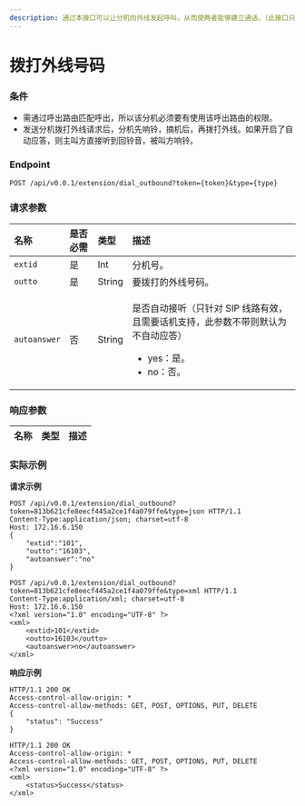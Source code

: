 ```yaml
---
description: 通过本接口可以让分机向外线发起呼叫，从而使两者能够建立通话。（此接口只适用呼叫外线电话）。
---
```


# 拨打外线号码



### 条件

* 需通过呼出路由匹配呼出，所以该分机必须要有使用该呼出路由的权限。
* 发送分机拨打外线请求后，分机先响铃，摘机后，再拨打外线。如果开启了自动应答，则主叫方直接听到回铃音，被叫方响铃。

### Endpoint

```text
POST /api/v0.0.1/extension/dial_outbound?token={token}&type={type}
```

### 请求参数

<table>
  <thead>
    <tr>
      <th style="text-align:left">&#x540D;&#x79F0;</th>
      <th style="text-align:left">&#x662F;&#x5426;&#x5FC5;&#x9700;</th>
      <th style="text-align:left">&#x7C7B;&#x578B;</th>
      <th style="text-align:left">&#x63CF;&#x8FF0;</th>
    </tr>
  </thead>
  <tbody>
    <tr>
      <td style="text-align:left"><code>extid</code>
      </td>
      <td style="text-align:left">&#x662F;</td>
      <td style="text-align:left">Int</td>
      <td style="text-align:left">&#x5206;&#x673A;&#x53F7;&#x3002;</td>
    </tr>
    <tr>
      <td style="text-align:left"><code>outto</code>
      </td>
      <td style="text-align:left">&#x662F;</td>
      <td style="text-align:left">String</td>
      <td style="text-align:left">&#x8981;&#x62E8;&#x6253;&#x7684;&#x5916;&#x7EBF;&#x53F7;&#x7801;&#x3002;</td>
    </tr>
    <tr>
      <td style="text-align:left"><code>autoanswer</code>
      </td>
      <td style="text-align:left">&#x5426;</td>
      <td style="text-align:left">String</td>
      <td style="text-align:left">
        <p>&#x662F;&#x5426;&#x81EA;&#x52A8;&#x63A5;&#x542C;&#xFF08;&#x53EA;&#x9488;&#x5BF9;
          SIP &#x7EBF;&#x8DEF;&#x6709;&#x6548;&#xFF0C;&#x4E14;&#x9700;&#x8981;&#x8BDD;&#x673A;&#x652F;&#x6301;&#xFF0C;&#x6B64;&#x53C2;&#x6570;&#x4E0D;&#x5E26;&#x5219;&#x9ED8;&#x8BA4;&#x4E3A;&#x4E0D;&#x81EA;&#x52A8;&#x5E94;&#x7B54;&#xFF09;</p>
        <ul>
          <li>yes&#xFF1A;&#x662F;&#x3002;</li>
          <li>no&#xFF1A;&#x5426;&#x3002;</li>
        </ul>
      </td>
    </tr>
  </tbody>
</table>

### 响应参数

| 名称 | 类型 | 描述 |
| :--- | :--- | :--- |


### 实际示例

**请求示例**

```text
POST /api/v0.0.1/extension/dial_outbound?token=813b621cfe8eecf445a2ce1f4a079ffe&type=json HTTP/1.1
Content-Type:application/json; charset=utf-8
Host: 172.16.6.150
{
	"extid":"101",
	"outto":"16103",
	"autoanswer":"no"
}
```

```text
POST /api/v0.0.1/extension/dial_outbound?token=813b621cfe8eecf445a2ce1f4a079ffe&type=xml HTTP/1.1
Content-Type:application/xml; charset=utf-8
Host: 172.16.6.150
<?xml version="1.0" encoding="UTF-8" ?>
<xml>
	<extid>101</extid>
	<outto>16103</outto>
	<autoanswer>no</autoanswer>
</xml>
```

**响应示例**

```text
HTTP/1.1 200 OK
Access-control-allow-origin: *
Access-control-allow-methods: GET, POST, OPTIONS, PUT, DELETE
{
    "status": "Success"
}
```

```text
HTTP/1.1 200 OK
Access-control-allow-origin: *
Access-control-allow-methods: GET, POST, OPTIONS, PUT, DELETE
<?xml version="1.0" encoding="UTF-8" ?>
<xml>
    <status>Success</status>
</xml>

```

